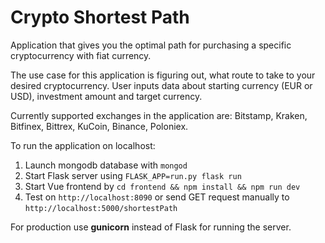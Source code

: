 # Crypto Shortest Path
Application that gives you the optimal path for purchasing a specific cryptocurrency with fiat currency.

The use case for this application is figuring out, what route to take to your desired cryptocurrency. User inputs data about starting currency (EUR or USD), investment amount and target currency.

Currently supported exchanges in the application are: Bitstamp, Kraken, Bitfinex, Bittrex, KuCoin, Binance, Poloniex.



To run the application on localhost:
1. Launch mongodb database with `mongod`
2. Start Flask server using `FLASK_APP=run.py flask run`
3. Start Vue frontend by `cd frontend && npm install && npm run dev`
4. Test on `http://localhost:8090` or send GET request manually to `http://localhost:5000/shortestPath`

For production use **gunicorn** instead of Flask for running the server.
